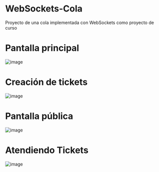 # WebSockets-Cola
Proyecto de una cola implementada con WebSockets como proyecto de curso

# Pantalla principal 
![image](https://user-images.githubusercontent.com/66845300/184978333-a6c8d6f9-7a39-4940-a8ab-6cb2473ca0ee.png)

# Creación de tickets 
![image](https://user-images.githubusercontent.com/66845300/184978598-fb730fdf-4e56-499a-98a2-c0396bbb303f.png)

# Pantalla pública
![image](https://user-images.githubusercontent.com/66845300/184978761-4d4ce56a-391c-42e6-9f91-05db7025b8af.png)

# Atendiendo Tickets
![image](https://user-images.githubusercontent.com/66845300/184978842-db5ef2f1-fcc7-4f1f-897e-b379ea6e9d29.png)
